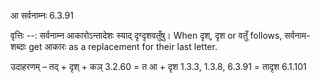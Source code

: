 

 आ सर्वनाम्नः 6.3.91 


वृत्तिः --: सर्वनाम्न आकारोऽन्तादेशः स्याद् दृग्दृशवतुँषु। When दृश्, दृश or वतुँ follows, सर्वनाम-शब्दाः get आकारः as a replacement for their last letter. 


उदाहरणम् – तद् + दृश् + कञ् 3.2.60 = त आ + दृश 1.3.3, 1.3.8, 6.3.91 = तादृश 6.1.101 


